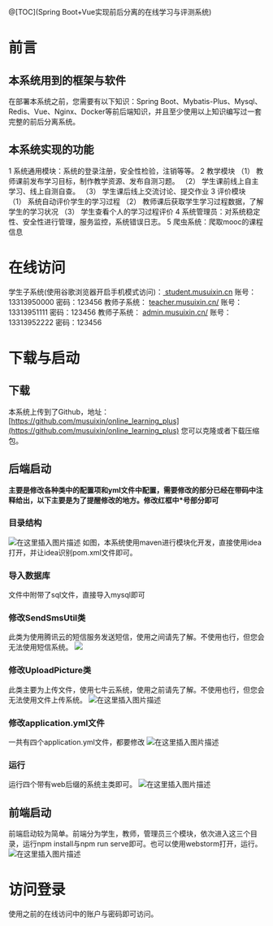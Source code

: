@[TOC](Spring Boot+Vue实现前后分离的在线学习与评测系统)
# 前言
## 本系统用到的框架与软件
在部署本系统之前，您需要有以下知识：Spring Boot、Mybatis-Plus、Mysql、Redis、Vue、Nginx、Docker等前后端知识，并且至少使用以上知识编写过一套完整的前后分离系统。
## 本系统实现的功能
1 系统通用模块：系统的登录注册，安全性检验，注销等等。
2 教学模块
（1）	教师课前发布学习目标，制作教学资源、发布自测习题。
（2）	学生课前线上自主学习、线上自测自查。
（3）	学生课后线上交流讨论、提交作业
3 评价模块
（1）	系统自动评价学生的学习过程
（2）	教师课后获取学生学习过程数据，了解学生的学习状况
（3）	学生查看个人的学习过程评价
4 系统管理员：对系统稳定性、安全性进行管理，服务监控，系统错误日志。
5 爬虫系统：爬取mooc的课程信息
# 在线访问
学生子系统(使用谷歌浏览器开启手机模式访问)：[
student.musuixin.cn](http://student.musuixin.cn)
    账号：13313950000
    密码：123456
教师子系统：
[teacher.musuixin.cn/](http://teacher.musuixin.cn)
    账号：13313951111
    密码：123456
教师子系统：
[admin.musuixin.cn/](http://admin.musuixin.cn)
    账号：13313952222
    密码：123456   
# 下载与启动
## 下载
本系统上传到了Github，地址：[https://github.com/musuixin/online_learning_plus](https://github.com/musuixin/online_learning_plus) 您可以克隆或者下载压缩包。


## 后端启动
**主要是修改各种类中的配置项和yml文件中配置，需要修改的部分已经在带码中注释给出，以下主要是为了提醒修改的地方。修改红框中*号部分即可**
### 目录结构
![在这里插入图片描述](https://img-blog.csdnimg.cn/20200826210908372.png?x-oss-process=image/watermark,type_ZmFuZ3poZW5naGVpdGk,shadow_10,text_aHR0cHM6Ly9ibG9nLmNzZG4ubmV0L3FxXzM2NjE4NTMx,size_16,color_FFFFFF,t_70#pic_center)
如图，本系统使用maven进行模块化开发，直接使用idea打开，并让idea识别pom.xml文件即可。
### 导入数据库
文件中附带了sql文件，直接导入mysql即可
### 修改SendSmsUtil类
此类为使用腾讯云的短信服务发送短信，使用之间请先了解。不使用也行，但您会无法使用短信系统。
![](https://img-blog.csdnimg.cn/20200826205409960.png?x-oss-process=image/watermark,type_ZmFuZ3poZW5naGVpdGk,shadow_10,text_aHR0cHM6Ly9ibG9nLmNzZG4ubmV0L3FxXzM2NjE4NTMx,size_16,color_FFFFFF,t_70#pic_center)
### 修改UploadPicture类
此类主要为上传文件，使用七牛云系统，使用之前请先了解。不使用也行，但您会无法使用文件上传系统。
![在这里插入图片描述](https://img-blog.csdnimg.cn/20200826210136964.png?x-oss-process=image/watermark,type_ZmFuZ3poZW5naGVpdGk,shadow_10,text_aHR0cHM6Ly9ibG9nLmNzZG4ubmV0L3FxXzM2NjE4NTMx,size_16,color_FFFFFF,t_70#pic_center)
### 修改application.yml文件
一共有四个application.yml文件，都要修改
![在这里插入图片描述](https://img-blog.csdnimg.cn/20200826210513272.png?x-oss-process=image/watermark,type_ZmFuZ3poZW5naGVpdGk,shadow_10,text_aHR0cHM6Ly9ibG9nLmNzZG4ubmV0L3FxXzM2NjE4NTMx,size_16,color_FFFFFF,t_70#pic_center)
### 运行
运行四个带有web后缀的系统主类即可。
![在这里插入图片描述](https://img-blog.csdnimg.cn/20200826211253633.png?x-oss-process=image/watermark,type_ZmFuZ3poZW5naGVpdGk,shadow_10,text_aHR0cHM6Ly9ibG9nLmNzZG4ubmV0L3FxXzM2NjE4NTMx,size_16,color_FFFFFF,t_70#pic_center)
## 前端启动
前端启动较为简单。前端分为学生，教师，管理员三个模块，依次进入这三个目录，运行npm install与npm run serve即可。也可以使用webstorm打开，运行。
![在这里插入图片描述](https://img-blog.csdnimg.cn/20200826212602736.png?x-oss-process=image/watermark,type_ZmFuZ3poZW5naGVpdGk,shadow_10,text_aHR0cHM6Ly9ibG9nLmNzZG4ubmV0L3FxXzM2NjE4NTMx,size_16,color_FFFFFF,t_70#pic_center)
# 访问登录
使用之前的在线访问中的账户与密码即可访问。